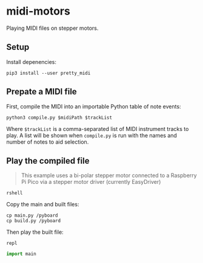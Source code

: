 # midi-motors

Playing MIDI files on stepper motors.

## Setup

Install depenencies:

```shell
pip3 install --user pretty_midi
```

## Prepate a MIDI file

First, compile the MIDI into an importable Python table of note events:

```shell
python3 compile.py $midiPath $trackList
```

Where `$trackList` is a comma-separated list of MIDI instrument tracks to play.
A list will be shown when `compile.py` is run with the names and number of notes
to aid selection.

## Play the compiled file

> This example uses a bi-polar stepper motor connected to a Raspberry Pi Pico
> via a stepper motor driver (currently EasyDriver)

```shell
rshell
```

Copy the main and built files:

```shell
cp main.py /pyboard
cp build.py /pyboard
```

Then play the built file:

```shell
repl
```

```python
import main
```
